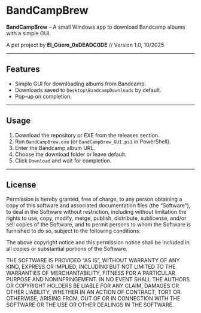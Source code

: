# BandCampBrew

**BandCampBrew** – A small Windows app to download Bandcamp albums with a simple GUI.

A pet project by **El_Güero_0xDEADC0DE** // Version 1.0, 10/2025

---

## Features

- Simple GUI for downloading albums from Bandcamp.
- Downloads saved to `Desktop\BandcampDownloads` by default.
- Pop-up on completion.

---

## Usage

1. Download the repository or EXE from the releases section.
2. Run `BandCampBrew.exe` (or `BandCampBrew_GUI.ps1` in PowerShell).
3. Enter the Bandcamp album URL.
4. Choose the download folder or leave default.
5. Click `Download` and wait for completion.

---

## License

Permission is hereby granted, free of charge, to any person obtaining a copy of this software and associated documentation files (the “Software”), to deal in the Software without restriction, including without limitation the rights to use, copy, modify, merge, publish, distribute, sublicense, and/or sell copies of the Software, and to permit persons to whom the Software is furnished to do so, subject to the following conditions:

The above copyright notice and this permission notice shall be included in all copies or substantial portions of the Software.

THE SOFTWARE IS PROVIDED “AS IS”, WITHOUT WARRANTY OF ANY KIND, EXPRESS OR IMPLIED, INCLUDING BUT NOT LIMITED TO THE WARRANTIES OF MERCHANTABILITY, FITNESS FOR A PARTICULAR PURPOSE AND NONINFRINGEMENT. IN NO EVENT SHALL THE AUTHORS OR COPYRIGHT HOLDERS BE LIABLE FOR ANY CLAIM, DAMAGES OR OTHER LIABILITY, WHETHER IN AN ACTION OF CONTRACT, TORT OR OTHERWISE, ARISING FROM, OUT OF OR IN CONNECTION WITH THE SOFTWARE OR THE USE OR OTHER DEALINGS IN THE SOFTWARE.
